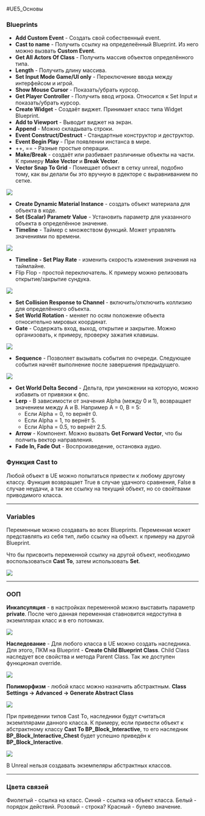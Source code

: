 #UE5_Основы
### Blueprints

- **Add Custom Event** - Создать свой собественный event.
- **Cast to name** - Получить ссылку на определеённый Blueprint. Из него можно вызвать **Custom Event**.
- **Get All Actors Of Class** - Получить массив объектов определённого типа.
- **Length** - Получить длину массива.
- **Set Input Mode Game/UI only** - Переключение ввода между интерфейсом и игрой.
- **Show Mouse Cursor** - Показать/убрать курсор.
- **Get Player Controller** - Получить ввод игрока. Относится к Set Input и показать/убрать курсор.
- **Create Widget** - Создаёт виджет. Принимает класс типа Widget Blueprint.
- **Add to Viewport** - Выводит виджет на экран.
- **Append** - Можно складывать строки.
- **Event Construct/Destruct** - Стандартные конструктор и деструктор.
- **Event Begin Play** - При появлении инстанса в мире.
- ++, == - Разные простые операции.
- **Make/Break** - создаёт или разбивает различиные объекты на части. К примеру **Make Vector** и **Break Vector**.
- **Vector Snap To Grid** - Помещает объект в сетку unreal, подобно тому, как вы делали бы это вручную в рдекторе с выравниванием по сетке.

![](Files/Images/Pasted%20image%2020221208125515.png)

- **Create Dynamic Material Instance** - создать объект материала для объекта в коде.
- **Set (Scalar) Parametr Value** - Установить параметр для указанного объекта в определённое значение.
- **Timeline** - Таймер с множеством функций. Может управлять значениями по времени.

![](Files/Images/Pasted%20image%2020221208153412.png)
- **Timeline - Set Play Rate** - изменить скорость изменения значения на таймлайне.
- Flip Flop - простой переключатель. К примеру можно релизовать открытие/закрытие сундука.

![](Files/Images/Pasted%20image%2020221208193538.png)

- **Set Collision Response to Channel** - включить/отключить коллизию для определённого объекта.
- **Set World Rotation** - меняет по осям положение объекта относительно мировых координат.
- **Gate** - Содержать вход, выход, открытие и закрытие. Можно организовать, к примеру, проверку зажатия клавишы.

![](Files/Images/Pasted%20image%2020221213175141.png)

- **Sequence** - Позволяет вызывать события по очереди. Следующее события начнёт выполнение после завершения предыдущего.

![](Files/Images/Pasted%20image%2020221213175542.png)

- **Get World Delta Second** - Дельта, при умножении на которую, можно избавить от привязки к фпс.
- **Lerp** - В зависимости от значения Alpha (между 0 и 1), возвращает значением между A и B. 
  Например A = 0, B = 5:
   - Если Alpha = 0, то вернёт 0.
   - Если Alpha = 1, то вернёт 5.
   - Если Alpha = 0.5, то вернёт 2.5.
- **Arrow** - Компонент. Можно вызвать **Get Forward Vector**, что бы полчить вектор направления.
- **Fade In, Fade Out** - Воспроизведение, остановка аудио.

### Функция Cast to

Любой объект в UE можно попытаться привести к любому другому классу.
Функция возвращает True в случае удачного сравнения, False в случае неудачи, а так же ссылку на текущий объект, но со свойтвами приводимого класса.

----

### Variables

Переменные можно создавать во всех Blueprints. Переменная может представлять из себя тип, либо ссылку на объект. к примеру на другой Blueprint. 

Что бы присвоить переменной ссылку на другой объект, необходимо воспользоваться **Cast To**, затем использовать **Set**.

![](Files/Images/Pasted%20image%2020221206215204.png)

---
### ООП

**Инкапсуляция** - в настройках переменной можно выставить параметр **private**. После чего данная переменная ставновится недоступна в экземплярах класс и в его потомках.

![](Files/Images/Pasted%20image%2020221208185712.png)

**Наследование** - Для любого класса в UE можно создать наследника. Для этого, ПКМ на Blueprint - **Create Child Blueprint Class**.
Child Class наследует все свойства и метода Parent Class. Так же доступен функционал override.

![](Files/Images/Pasted%20image%2020221208190032.png)

**Полиморфизм** - любой класс можно назначить абстрактным. 
**Class Settings -> Advanced -> Generate Abstract Class**

![](Files/Images/Pasted%20image%2020221208195919.png)

При приведении типов Cast To, наследники будут считаться экземплярами данного класса. 
К примеру, если привести объект к абстрактному классу **Cast To BP_Block_Interactive**, то его наследник **BP_Block_Interactive_Chest** будет успешно приведён к **BP_Block_Interactive**. 

![](Files/Images/Pasted%20image%2020221208191218.png)

В Unreal нельзя создавать экземпеляры абстрактных классов.

---

### Цвета связей

Фиолетый - ссылка на класс.
Синий - ссылка на объект класса.
Белый - порядок действий.
Розовый - строка?
Красный - булево значение.